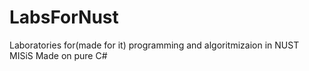 # LabsForNust
Laboratories for(made for it) programming and algoritmizaion in NUST MISiS
Made on pure C#
